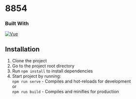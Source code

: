 # 8854

### Built With

[![Vue][Vue.js]][Vue-url]

## Installation

1. Clone the project
2. Go to the project root directory
3. Run `npm install` to install dependencies
4. Start project by running:
   <br>`npm run serve` - Compiles and hot-reloads for development<br>
   or
   <br>`npm run build` - Compiles and minifies for production<br>

[Vue.js]: https://img.shields.io/badge/Vue.js-35495E?style=for-the-badge&logo=vuedotjs&logoColor=4FC08D
[Vue-url]: https://vuejs.org/
